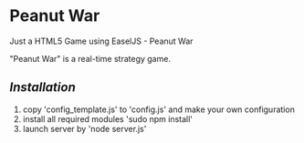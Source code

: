 Peanut War
==========

Just a HTML5 Game using EaselJS - Peanut War

"Peanut War" is a real-time strategy game.


*Installation*
----------------
1. copy 'config_template.js' to 'config.js' and make your own configuration
2. install all required modules 'sudo npm install'
3. launch server by 'node server.js'
